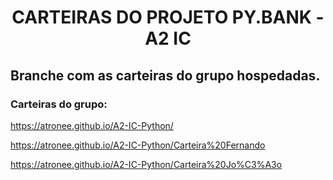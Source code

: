 <h1 align="center">CARTEIRAS DO PROJETO PY.BANK - A2 IC</h1>

## Branche com as carteiras do grupo hospedadas.

### Carteiras do grupo:

https://atronee.github.io/A2-IC-Python/

https://atronee.github.io/A2-IC-Python/Carteira%20Fernando

https://atronee.github.io/A2-IC-Python/Carteira%20Jo%C3%A3o
